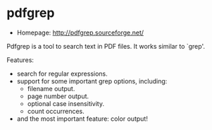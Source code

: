 # pdfgrep

* Homepage: http://pdfgrep.sourceforge.net/

Pdfgrep is a tool to search text in PDF files. It works similar to `grep'.

 Features:
  - search for regular expressions.
  - support for some important grep options, including:
    + filename output.
    + page number output.
    + optional case insensitivity.
    + count occurrences.
  - and the most important feature: color output!
